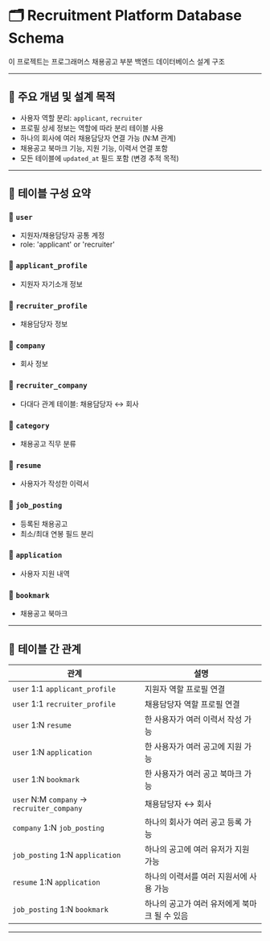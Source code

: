 # 🗂 Recruitment Platform Database Schema

이 프로젝트는 프로그래머스 채용공고 부분 백엔드 데이터베이스 설계 구조

---

## 📌 주요 개념 및 설계 목적

- 사용자 역할 분리: `applicant`, `recruiter`
- 프로필 상세 정보는 역할에 따라 분리 테이블 사용
- 하나의 회사에 여러 채용담당자 연결 가능 (N:M 관계)
- 채용공고 북마크 기능, 지원 기능, 이력서 연결 포함
- 모든 테이블에 `updated_at` 필드 포함 (변경 추적 목적)

---

## 🧱 테이블 구성 요약

### 🔹 `user`
- 지원자/채용담당자 공통 계정
- role: 'applicant' or 'recruiter'

### 🔹 `applicant_profile`
- 지원자 자기소개 정보

### 🔹 `recruiter_profile`
- 채용담당자 정보

### 🔹 `company`
- 회사 정보 

### 🔹 `recruiter_company`
- 다대다 관계 테이블: 채용담당자 ↔ 회사

### 🔹 `category`
- 채용공고 직무 분류

### 🔹 `resume`
- 사용자가 작성한 이력서

### 🔹 `job_posting`
- 등록된 채용공고
- 최소/최대 연봉 필드 분리

### 🔹 `application`
- 사용자 지원 내역

### 🔹 `bookmark`
- 채용공고 북마크

---

## 🔗 테이블 간 관계

| 관계 | 설명 |
|------|------|
| `user` 1:1 `applicant_profile` | 지원자 역할 프로필 연결 |
| `user` 1:1 `recruiter_profile` | 채용담당자 역할 프로필 연결 |
| `user` 1:N `resume` | 한 사용자가 여러 이력서 작성 가능 |
| `user` 1:N `application` | 한 사용자가 여러 공고에 지원 가능 |
| `user` 1:N `bookmark` | 한 사용자가 여러 공고 북마크 가능 |
| `user` N:M `company` → `recruiter_company` | 채용담당자 ↔ 회사 |
| `company` 1:N `job_posting` | 하나의 회사가 여러 공고 등록 가능 |
| `job_posting` 1:N `application` | 하나의 공고에 여러 유저가 지원 가능 |
| `resume` 1:N `application` | 하나의 이력서를 여러 지원서에 사용 가능 |
| `job_posting` 1:N `bookmark` | 하나의 공고가 여러 유저에게 북마크 될 수 있음 |

---


